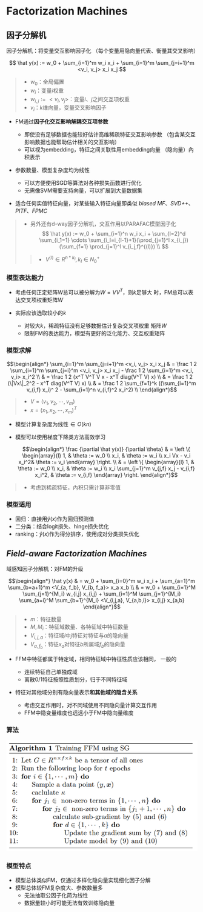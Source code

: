 #	Factorization Machines

##	因子分解机

因子分解机：将变量交互影响因子化
（每个变量用隐向量代表、衡量其交叉影响）

$$
\hat y(x) := w_0 + \sum_{i=1}^m w_i x_i + \sum_{i=1}^m
	\sum_{j=i+1}^m <v_i, v_j> x_i x_j
$$

> - $w_0$：全局偏置
> - $w_i$：变量$i$权重
> - $w_{i,j} := <v_i, v_j>$：变量$i$、$j$之间交互项权重
> - $v_i$：$k$维向量，变量交叉影响因子

-	FM通过**因子化交互影响解耦交互项参数**
	-	即使没有足够数据也能较好估计高维稀疏特征交互影响参数
		（包含某交互影响数据也能帮助估计相关的交互影响）
	-	可以视为embedding，特征之间关联性用embedding向量
		（隐向量）內积表示

-	参数数量、模型复杂度均为线性
	-	可以方便使用SGD等算法对各种损失函数进行优化
	-	无需像SVM需要支持向量，可以扩展到大量数据集

-	适合任何实值特征向量，对某些输入特征向量即类似
	*biased MF*、*SVD++*、*PITF*、*FPMC*

> - 另外还有d-way因子分解机，交互作用以PARAFAC模型因子化
	$$
	\hat y(x) := w_0 + \sum_{i=1}^n w_i x_i + \sum_{l=2}^d \sum_{i_1=1}
		\cdots \sum_{i_l=i_{l-1}+1}(\prod_{j=1}^l x_{i_j})
		(\sum_{f=1} \prod_{j=1}^l v_{i_j,f}^{(l)}) \\
	$$
> > -	$V^{(l)} \in R^{n * k_l}, k_l \in N_0^{+}$

###	模型表达能力

-	考虑任何正定矩阵$W$总可以被分解为$W=V V^T$，则$k$足够大
	时，FM总可以表达交叉项权重矩阵$W$

-	实际应该选取较小的$k$
	-	对较大$k$，稀疏特征没有足够数据估计复杂交叉项权重
		矩阵$W$
	-	限制FM的表达能力，模型有更好的泛化能力、交互权重矩阵

###	模型求解

$$\begin{align*}
\sum_{i=1}^m \sum_{j=i+1}^m <v_i, v_j> x_i x_j & = 
	\frac 1 2 \sum_{i=1}^m \sum_{j=i}^m <v_i, v_j> x_i x_j -
	\frac 1 2 \sum_{i=1}^m <v_i, v_i> x_i^2 \\
& = \frac 1 2 (x^T V^T V x - x^T diag(V^T V) x) \\
& = \frac 1 2 (\|Vx\|_2^2 - x^T diag(V^T V) x) \\
& = \frac 1 2 \sum_{f=1}^k ((\sum_{i=1}^m v_{i,f} x_i)^ 2
	- \sum_{i=1}^n v_{i,f}^2 x_i^2) \\
\end{align*}$$

> - $V = (v_1, v_2, \cdots, v_m)$
> - $x = (x_1, x_2, \cdots, x_m)^T$

-	模型计算复杂度为线性$\in O(kn)$

-	模型可以使用梯度下降类方法高效学习

	$$\begin{align*}
	\frac {\partial \hat y(x)} {\partial \theta} & = \left \{
		\begin{array}{l}
			1, & \theta := w_0 \\
			x_i, & \theta := w_i \\
			x_i Vx - v_i x_i^2& \theta := v_i
		\end{array} \right. \\
	& = \left \{ \begin{array}{l}
			1, & \theta := w_0 \\
			x_i, & \theta := w_i \\
			x_i \sum_{j=1}^m v_{j,f} x_j - v_{i,f} x_i^2,
				& \theta := v_{i,f}
		\end{array} \right.
	\end{align*}$$

> - 考虑到稀疏特征，內积只需计算非零值

###	模型适用

-	回归：直接用$\hat y(x)$作为回归预测值
-	二分类：结合logit损失、hinge损失优化
-	ranking：$\hat y(x)$作为得分排序，使用成对分类损失优化

##	*Field-aware Factorization Machines*

域感知因子分解机：对FM的升级

$$\begin{align*}
\hat y(x) & = w_0 + \sum_{i=0}^m w_i x_i + \sum_{a=1}^m
	\sum_{b=a+1}^m <V_{a, f_b}, V_{b, f_a}> x_a x_b \\
& = w_0 + \sum_{i=1}^M \sum_{j=1}^{M_i} w_{i,j} x_{i,j} +
	\sum_{i=1}^M \sum_{j=1}^{M_i} \sum_{a=i}^M \sum_{b=1}^{M_i}
	<V_{i,j,a}, V_{a,b,i}> x_{i,j} x_{a,b}
\end{align*}$$

> - $m$：特征数量
> - $M, M_i$：特征域数量、各特征域中特征数量
> - $V_{i,j,a}$：特征域$i$中$j$特征对特征与$a$的隐向量
> - $V_{a, f_b}$：特征$x_a$对特征$b$所属域$f_b$的隐向量

-	FFM中特征都属于特定域，相同特征域中特征性质应该相同，
	一般的
	-	连续特征自己单独成域
	-	离散0/1特征按照性质划分，归于不同特征域

-	特征对其他域分别有隐向量表示**和其他域的隐含关系**
	-	考虑交互作用时，对不同域使用不同隐向量计算交互作用
	-	FFM中隐变量维度也远远小于FM中隐向量维度

###	算法

![ffm_steps](imgs/ffm_steps.png)

###	模型特点

-	模型总体类似FM，仅通过多样化隐向量实现细化因子分解
-	模型总体较FM复杂度大、参数数量多
	-	无法抽取公因子化简为线性
	-	数据量较小时可能无法有效训练隐向量

